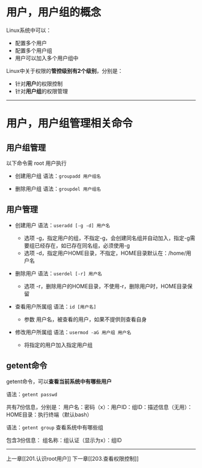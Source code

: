 # 用户，用户组的概念

Linux系统中可以：
- 配置多个用户
- 配置多个用户组
- 用户可以加入多个用户组中

Linux中关于权限的**管控级别有2个级别**，分别是：
- 针对**用户**的权限控制
- 针对**用户组**的权限管理

---

# 用户，用户组管理相关命令

## 用户组管理

以下命令需 root 用户执行
- 创建用户组
语法：`groupadd 用户组名`

- 删除用户组
语法：`groupdel 用户组名`

## 用户管理

- 创建用户
	语法：`useradd [-g -d] 用户名`
	- 选项 -g，指定用户的组，不指定-g，会创建同名组并自动加入，指定-g需要组已经存在，如已存在同名组，必须使用-g
	- 选项 -d，指定用户HOME目录，不指定，HOME目录默认在：/home/用户名

- 删除用户
	语法：`userdel [-r] 用户名`
	- 选项 -r，删除用户的HOME目录，不使用-r，删除用户时，HOME目录保留

- 查看用户所属组
	语法：`id [用户名]`
	- 参数 用户名，被查看的用户，如果不提供则查看自身

- 修改用户所属组
	语法：`usermod -aG 用户组 用户名`
	- 将指定的用户加入指定用户组

## getent命令

getent命令，可以**查看当前系统中有哪些用户**

语法：`getent passwd`

共有7份信息，分别是：
用户名：密码（x）：用户ID：组ID：描述信息（无用）：HOME目录：执行终端（默认bash）

语法：`getent group`
查看系统中有哪些组

包含3份信息：
组名称：组认证（显示为x）：组ID

---

上一章[[201.认识root用户]]
下一章[[203.查看权限控制]]
